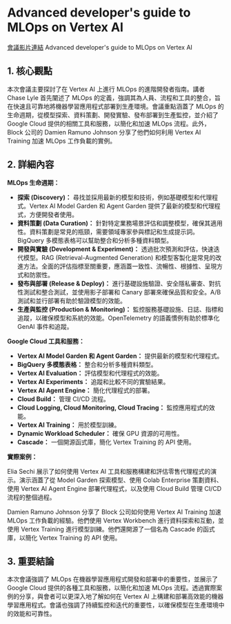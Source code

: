 # Advanced developer's guide to MLOps on Vertex AI
[會議影片連結](https://www.youtube.com/watch?v=T1S45Bkt2Ao)
Advanced developer's guide to MLOps on Vertex AI

## 1. 核心觀點

本次會議主要探討了在 Vertex AI 上進行 MLOps 的進階開發者指南。講者 Chase Lyle 首先闡述了 MLOps 的定義，強調其為人員、流程和工具的整合，旨在快速且可靠地將機器學習應用程式部署到生產環境。會議重點涵蓋了 MLOps 的生命週期，從模型探索、資料策劃、開發實驗、發布部署到生產監控，並介紹了 Google Cloud 提供的相關工具和服務，以簡化和加速 MLOps 流程。此外，Block 公司的 Damien Ramuno Johnson 分享了他們如何利用 Vertex AI Training 加速 MLOps 工作負載的實例。

## 2. 詳細內容

**MLOps 生命週期：**

*   **探索 (Discovery)：** 尋找並採用最新的模型和技術，例如基礎模型和代理程式。Vertex AI Model Garden 和 Agent Garden 提供了最新的模型和代理程式，方便開發者使用。
*   **資料策劃 (Data Curation)：** 針對特定業務場景評估和調整模型，確保其適用性。資料策劃是常見的瓶頸，需要領域專家參與標記和生成提示詞。BigQuery 多模態表格可以幫助整合和分析多種資料類型。
*   **開發與實驗 (Development & Experiment)：** 透過批次預測和評估，快速迭代模型。RAG (Retrieval-Augmented Generation) 和模型客製化是常見的改進方法。全面的評估指標至關重要，應涵蓋一致性、流暢性、根據性、呈現方式和防禦性。
*   **發布與部署 (Release & Deploy)：** 進行基礎設施驗證、安全隱私審查、對抗性測試和整合測試，並使用影子部署和 Canary 部署來確保品質和安全。A/B 測試和並行部署有助於驗證模型的效能。
*   **生產與監控 (Production & Monitoring)：** 監控服務基礎設施、日誌、指標和追蹤，以確保模型和系統的效能。OpenTelemetry 的語義慣例有助於標準化 GenAI 事件和追蹤。

**Google Cloud 工具和服務：**

*   **Vertex AI Model Garden 和 Agent Garden：** 提供最新的模型和代理程式。
*   **BigQuery 多模態表格：** 整合和分析多種資料類型。
*   **Vertex AI Evaluation：** 評估模型和代理程式的效能。
*   **Vertex AI Experiments：** 追蹤和比較不同的實驗結果。
*   **Vertex AI Agent Engine：** 簡化代理程式的部署。
*   **Cloud Build：** 管理 CI/CD 流程。
*   **Cloud Logging, Cloud Monitoring, Cloud Tracing：** 監控應用程式的效能。
*   **Vertex AI Training：** 用於模型訓練。
*   **Dynamic Workload Scheduler：** 確保 GPU 資源的可用性。
*   **Cascade：** 一個開源函式庫，簡化 Vertex Training 的 API 使用。

**實際案例：**

Elia Sechi 展示了如何使用 Vertex AI 工具和服務構建和評估零售代理程式的演示。演示涵蓋了從 Model Garden 探索模型、使用 Colab Enterprise 策劃資料、使用 Vertex AI Agent Engine 部署代理程式，以及使用 Cloud Build 管理 CI/CD 流程的整個過程。

Damien Ramuno Johnson 分享了 Block 公司如何使用 Vertex AI Training 加速 MLOps 工作負載的經驗。他們使用 Vertex Workbench 進行資料探索和互動，並使用 Vertex Training 進行模型訓練。他們還開源了一個名為 Cascade 的函式庫，以簡化 Vertex Training 的 API 使用。

## 3. 重要結論

本次會議強調了 MLOps 在機器學習應用程式開發和部署中的重要性，並展示了 Google Cloud 提供的各種工具和服務，以簡化和加速 MLOps 流程。透過實際案例的分享，與會者可以更深入地了解如何在 Vertex AI 上構建和部署高效能的機器學習應用程式。會議也強調了持續監控和迭代的重要性，以確保模型在生產環境中的效能和可靠性。
